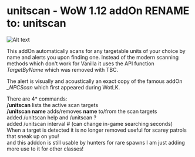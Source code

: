# unitscan - WoW 1.12 addOn RENAME to: unitscan

![Alt text](http://i.imgur.com/d7TLkZm.png)

This addOn automatically scans for any targetable units of your choice by name and alerts you upon finding one. Instead of the modern scanning methods which don't work for Vanilla it uses the API function *TargetByName* which was removed with TBC.

The alert is visually and acoustically an exact copy of the famous addOn *_NPCScan* which first appeared during WotLK.

There are 4* commands:<br/>
**/unitscan** lists the active scan targets<br/>
**/unitscan name** adds/removes **name** to/from the scan targets<br/>
added /unitscan help and /unitscan ?<br/>
added /unitscan interval #           (can change in-game searching seconds)<br/>
When a target is detected it is no longer removed useful for scarey patrols that sneak up on you!<br/>
and this adddon is still usable by hunters for rare spawns I am just adding more use to it for other classes!
